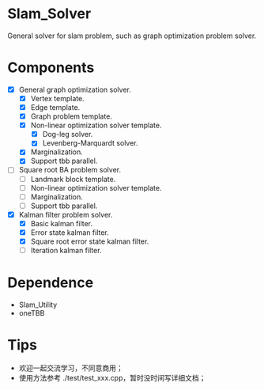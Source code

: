# Slam_Solver
General solver for slam problem, such as graph optimization problem solver.

# Components
- [x] General graph optimization solver.
    - [x] Vertex template.
    - [x] Edge template.
    - [x] Graph problem template.
    - [x] Non-linear optimization solver template.
        - [x] Dog-leg solver.
        - [x] Levenberg-Marquardt solver.
    - [x] Marginalization.
    - [x] Support tbb parallel.
- [ ] Square root BA problem solver.
    - [ ] Landmark block template.
    - [ ] Non-linear optimization solver template.
    - [ ] Marginalization.
    - [ ] Support tbb parallel.
- [x] Kalman filter problem solver.
    - [x] Basic kalman filter.
    - [x] Error state kalman filter.
    - [x] Square root error state kalman filter.
    - [ ] Iteration kalman filter.

# Dependence
- Slam_Utility
- oneTBB

# Tips
- 欢迎一起交流学习，不同意商用；
- 使用方法参考 ./test/test_xxx.cpp，暂时没时间写详细文档；
